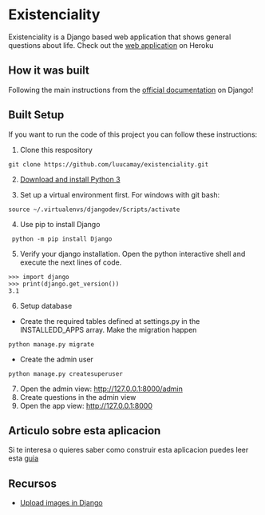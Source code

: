 # Existenciality

Existenciality is a Django based web application that shows general questions about life. Check out the [web application](djangoimilla.herokuapp.com) on Heroku

## How it was built

Following the main instructions from the [official documentation](https://docs.djangoproject.com/en/3.1/intro/tutorial01/) on Django!

## Built Setup

If you want to run the code of this project you can follow these instructions:

1. Clone this respository

```
git clone https://github.com/luucamay/existenciality.git
```

2. [Download and install Python 3](https://www.python.org/downloads/)

3. Set up a virtual environment first. For windows with git bash:

```
source ~/.virtualenvs/djangodev/Scripts/activate
```

4. Use pip to install Django

```
 python -m pip install Django
```

5. Verify your django installation. Open the python interactive shell and execute the next lines of code.

```
>>> import django
>>> print(django.get_version())
3.1
```

6. Setup database

- Create the required tables defined at settings.py in the INSTALLEDD_APPS array. Make the migration happen

```
python manage.py migrate
```

- Create the admin user

```
python manage.py createsuperuser
```

7. Open the admin view: http://127.0.0.1:8000/admin
8. Create questions in the admin view
9. Open the app view: http://127.0.0.1:8000

## Articulo sobre esta aplicacion

Si te interesa o quieres saber como construir esta aplicacion puedes leer esta [guia](https://www.djangoproject.com/start/)

## Recursos

- [Upload images in Django](https://www.geeksforgeeks.org/python-uploading-images-in-django/)
